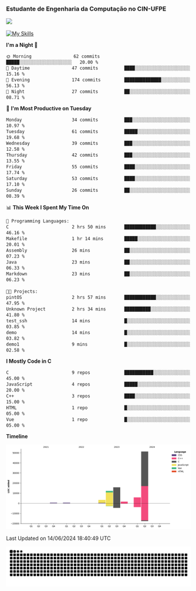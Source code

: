 
### Estudante de Engenharia da Computação no CIN-UFPE
<div>
      <!--<img width=400 src="https://github-readme-stats.vercel.app/api?username=Zed201&show_icons=true&theme=tokyonight" /-->
      <img width=400 src='https://leetcode.card.workers.dev/Zed201?theme=nord&font=baloo&extension=null' />
</div>


[![My Skills](https://skillicons.dev/icons?i=c,cpp,py,java,neovim&theme=dark)](https://skillicons.dev)

<!--START_SECTION:waka-->
**I'm a Night 🦉** 

```text
🌞 Morning                62 commits          █████░░░░░░░░░░░░░░░░░░░░   20.00 % 
🌆 Daytime                47 commits          ████░░░░░░░░░░░░░░░░░░░░░   15.16 % 
🌃 Evening                174 commits         ██████████████░░░░░░░░░░░   56.13 % 
🌙 Night                  27 commits          ██░░░░░░░░░░░░░░░░░░░░░░░   08.71 % 
```
📅 **I'm Most Productive on Tuesday** 

```text
Monday                   34 commits          ███░░░░░░░░░░░░░░░░░░░░░░   10.97 % 
Tuesday                  61 commits          █████░░░░░░░░░░░░░░░░░░░░   19.68 % 
Wednesday                39 commits          ███░░░░░░░░░░░░░░░░░░░░░░   12.58 % 
Thursday                 42 commits          ███░░░░░░░░░░░░░░░░░░░░░░   13.55 % 
Friday                   55 commits          ████░░░░░░░░░░░░░░░░░░░░░   17.74 % 
Saturday                 53 commits          ████░░░░░░░░░░░░░░░░░░░░░   17.10 % 
Sunday                   26 commits          ██░░░░░░░░░░░░░░░░░░░░░░░   08.39 % 
```


📊 **This Week I Spent My Time On** 

```text
💬 Programming Languages: 
C                        2 hrs 50 mins       ████████████░░░░░░░░░░░░░   46.16 % 
Makefile                 1 hr 14 mins        █████░░░░░░░░░░░░░░░░░░░░   20.01 % 
Assembly                 26 mins             ██░░░░░░░░░░░░░░░░░░░░░░░   07.23 % 
Java                     23 mins             ██░░░░░░░░░░░░░░░░░░░░░░░   06.33 % 
Markdown                 23 mins             ██░░░░░░░░░░░░░░░░░░░░░░░   06.23 % 

🐱‍💻 Projects: 
pintOS                   2 hrs 57 mins       ████████████░░░░░░░░░░░░░   47.95 % 
Unknown Project          2 hrs 34 mins       ██████████░░░░░░░░░░░░░░░   41.80 % 
test_ssh                 14 mins             █░░░░░░░░░░░░░░░░░░░░░░░░   03.85 % 
demo                     14 mins             █░░░░░░░░░░░░░░░░░░░░░░░░   03.82 % 
demo1                    9 mins              █░░░░░░░░░░░░░░░░░░░░░░░░   02.58 % 
```

**I Mostly Code in C** 

```text
C                        9 repos             ███████████░░░░░░░░░░░░░░   45.00 % 
JavaScript               4 repos             █████░░░░░░░░░░░░░░░░░░░░   20.00 % 
C++                      3 repos             ████░░░░░░░░░░░░░░░░░░░░░   15.00 % 
HTML                     1 repo              █░░░░░░░░░░░░░░░░░░░░░░░░   05.00 % 
Vue                      1 repo              █░░░░░░░░░░░░░░░░░░░░░░░░   05.00 % 
```



**Timeline**

![Lines of Code chart](https://raw.githubusercontent.com/Zed201/Zed201/master/assets/bar_graph.png)


 Last Updated on 14/06/2024 18:40:49 UTC
<!--END_SECTION:waka-->

<picture>
  <source media="(prefers-color-scheme: dark)" srcset="https://github.com/Zed201/Zed201/blob/output/github-contribution-grid-snake-dark.svg" />
  <img alt="github-snake" src="https://github.com/Zed201/Zed201/blob/output/github-contribution-grid-snake-dark.svg" />
</picture>
